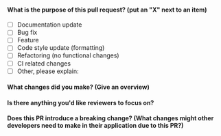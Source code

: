 <!--
    Thank you for contributing!
-->

#### What is the purpose of this pull request? (put an "X" next to an item)

- [ ] Documentation update
- [ ] Bug fix
- [ ] Feature
- [ ] Code style update (formatting)
- [ ] Refactoring (no functional changes)
- [ ] CI related changes
- [ ] Other, please explain:

#### What changes did you make? (Give an overview)

#### Is there anything you'd like reviewers to focus on?

#### Does this PR introduce a breaking change? (What changes might other developers need to make in their application due to this PR?)

